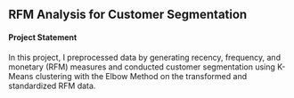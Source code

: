 ## RFM Analysis for Customer Segmentation

#### Project Statement

In this project, I preprocessed data by generating recency, frequency, and monetary (RFM) measures and conducted customer segmentation using K-Means clustering with the Elbow Method on the transformed and standardized RFM data.
